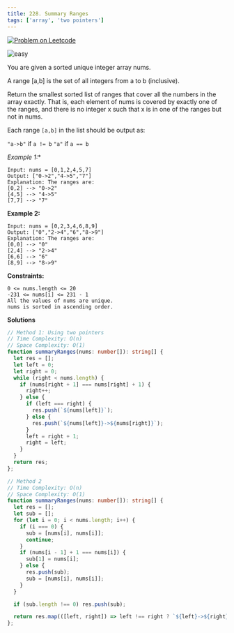 ```yaml
---
title: 228. Summary Ranges
tags: ['array', 'two pointers']
---
```


[![Problem on Leetcode](https://img.shields.io/badge/Leetcode-FFA116)](https://leetcode.com/problems/summary-ranges/)

![easy](https://img.shields.io/badge/Difficulty-Easy-5BCEFA.svg)<br />
<!-- ![medium](https://img.shields.io/badge/Difficulty-Medium-F5A9B8.svg)<br /> -->
<!-- ![hard](https://img.shields.io/badge/Difficulty-Hard-FFFFFF.svg)<br /> -->

You are given a sorted unique integer array nums.

A range [a,b] is the set of all integers from a to b (inclusive).

Return the smallest sorted list of ranges that cover all the numbers in the array exactly. That is, each element of nums is covered by exactly one of the ranges, and there is no integer x such that x is in one of the ranges but not in nums.

Each range `[a,b]` in the list should be output as:

`"a->b"` if `a != b`
`"a"` if `a == b`



 *Example 1:**

```
Input: nums = [0,1,2,4,5,7]
Output: ["0->2","4->5","7"]
Explanation: The ranges are:
[0,2] --> "0->2"
[4,5] --> "4->5"
[7,7] --> "7"
```

**Example 2:**
```
Input: nums = [0,2,3,4,6,8,9]
Output: ["0","2->4","6","8->9"]
Explanation: The ranges are:
[0,0] --> "0"
[2,4] --> "2->4"
[6,6] --> "6"
[8,9] --> "8->9"
```

**Constraints:**
```
0 <= nums.length <= 20
-231 <= nums[i] <= 231 - 1
All the values of nums are unique.
nums is sorted in ascending order.
```

**Solutions**

```ts
// Method 1: Using two pointers
// Time Complexity: O(n)
// Space Complexity: O(1)
function summaryRanges(nums: number[]): string[] {
  let res = [];
  let left = 0;
  let right = 0;
  while (right < nums.length) {
    if (nums[right + 1] === nums[right] + 1) {
      right++;
    } else {
      if (left === right) {
        res.push(`${nums[left]}`);
      } else {
        res.push(`${nums[left]}->${nums[right]}`);
      }
      left = right + 1;
      right = left;
    }
  }
  return res;
};
```

```ts
// Method 2
// Time Complexity: O(n)
// Space Complexity: O(1)
function summaryRanges(nums: number[]): string[] {
  let res = [];
  let sub = [];
  for (let i = 0; i < nums.length; i++) {
    if (i === 0) {
      sub = [nums[i], nums[i]];
      continue;
    }
    if (nums[i - 1] + 1 === nums[i]) {
      sub[1] = nums[i];
    } else {
      res.push(sub);
      sub = [nums[i], nums[i]];
    }
  }

  if (sub.length !== 0) res.push(sub);

  return res.map(([left, right]) => left !== right ? `${left}->${right}`: `${left}`);
};
```
